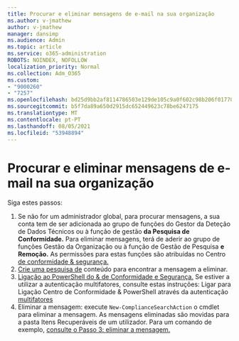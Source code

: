 ```yaml
---
title: Procurar e eliminar mensagens de e-mail na sua organização
ms.author: v-jmathew
author: v-jmathew
manager: dansimp
ms.audience: Admin
ms.topic: article
ms.service: o365-administration
ROBOTS: NOINDEX, NOFOLLOW
localization_priority: Normal
ms.collection: Adm_O365
ms.custom:
- "9000260"
- "7257"
ms.openlocfilehash: bd25d9bb2af8114786503e129de105c9a0f602c98b206f01770605d1957e3a1b
ms.sourcegitcommit: b5f7da89a650d2915dc652449623c78be6247175
ms.translationtype: MT
ms.contentlocale: pt-PT
ms.lasthandoff: 08/05/2021
ms.locfileid: "53948894"
---
```

# <a name="search-for-and-delete-email-messages-in-your-organization"></a>Procurar e eliminar mensagens de e-mail na sua organização

Siga estes passos:

1. Se não for um administrador global, para procurar mensagens, a sua  conta tem de ser adicionada ao grupo de funções do Gestor da Deteção de Dados Técnicos ou à função de gestão **da Pesquisa de Conformidade.** Para eliminar mensagens, terá de aderir ao grupo de funções Gestão da Organização ou à função de Gestão de Pesquisa **e Remoção.**  As permissões para estas funções são atribuídas no Centro [de conformidade & segurança.](https://protection.office.com)
2. [Crie uma pesquisa de](https://docs.microsoft.com/office365/securitycompliance/content-search) conteúdo para encontrar a mensagem a eliminar.
3. [Ligação ao PowerShell do & de Conformidade e Segurança.](https://docs.microsoft.com/powershell/exchange/office-365-scc/connect-to-scc-powershell/connect-to-scc-powershell) Se estiver a utilizar a autenticação multifatores, consulte estas instruções: Ligar para Ligação Centro de Conformidade & PowerShell através da autenticação [multifatores](https://docs.microsoft.com/powershell/exchange/office-365-scc/connect-to-scc-powershell/mfa-connect-to-scc-powershell)
4. Eliminar a mensagem: execute `New-ComplianceSearchAction` o cmdlet para eliminar a mensagem. As mensagens eliminadas são movidas para a pasta Itens Recuperáveis de um utilizador. Para um comando de exemplo, [consulte o Passo 3: eliminar a mensagem.](https://docs.microsoft.com/office365/securitycompliance/search-for-and-delete-messages-in-your-organization)
